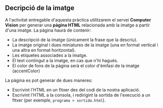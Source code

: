 ## Decripció de la imatge

A l'activitat entregable d'aquesta pràctica utilitzarem el servei **Computer Vision** per generar una **pàgina HTML** relacionada amb la imatge a partir d'una imatge. La pàgina haurà de contenir:

- La descripció de la imatge (únicament la frase que la descriu).
- La imatge original i dues miniatures de la imatge (una en format vertical i una altra en format horitzontal).
- Les etiquetes associades a la imatge.
- El text contingut a la imatge, en cas que n'hi hagués.
- El color de fons de la pàgina serà el color d'èmfasi de la imatge (accentColor)

La pàgina es pot generar de dues maneres:

- Escrivint l'HTML en un fitxer des del codi de la nostra aplicació. 
- Escrivint l'HTML a la consola, i redirigint la sortida de l'execució a un
fitxer (per exemple, `programa > sortida.html`).